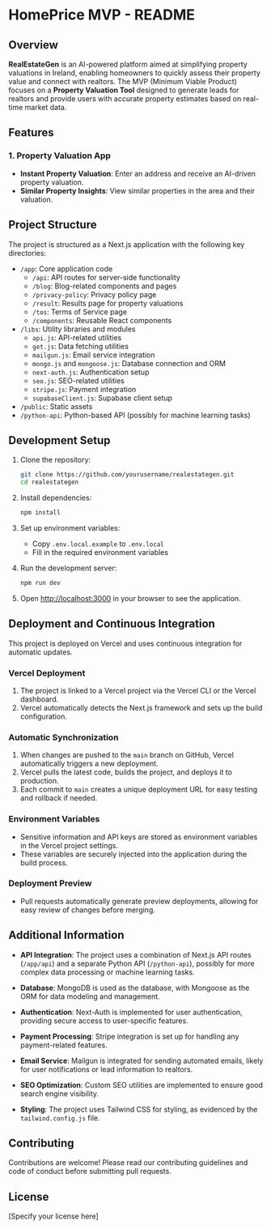 # HomePrice MVP - README

## Overview
**RealEstateGen** is an AI-powered platform aimed at simplifying property valuations in Ireland, enabling homeowners to quickly assess their property value and connect with realtors. The MVP (Minimum Viable Product) focuses on a **Property Valuation Tool** designed to generate leads for realtors and provide users with accurate property estimates based on real-time market data.

## Features
### 1. Property Valuation App
- **Instant Property Valuation**: Enter an address and receive an AI-driven property valuation.
- **Similar Property Insights**: View similar properties in the area and their valuation.

## Project Structure
The project is structured as a Next.js application with the following key directories:

- `/app`: Core application code
  - `/api`: API routes for server-side functionality
  - `/blog`: Blog-related components and pages
  - `/privacy-policy`: Privacy policy page
  - `/result`: Results page for property valuations
  - `/tos`: Terms of Service page
  - `/components`: Reusable React components
- `/libs`: Utility libraries and modules
  - `api.js`: API-related utilities
  - `get.js`: Data fetching utilities
  - `mailgun.js`: Email service integration
  - `mongo.js` and `mongoose.js`: Database connection and ORM
  - `next-auth.js`: Authentication setup
  - `seo.js`: SEO-related utilities
  - `stripe.js`: Payment integration
  - `supabaseClient.js`: Supabase client setup
- `/public`: Static assets
- `/python-api`: Python-based API (possibly for machine learning tasks)

## Development Setup
1. Clone the repository:
   ```bash
   git clone https://github.com/yourusername/realestategen.git
   cd realestategen
   ```

2. Install dependencies:
   ```bash
   npm install
   ```

3. Set up environment variables:
   - Copy `.env.local.example` to `.env.local`
   - Fill in the required environment variables

4. Run the development server:
   ```bash
   npm run dev
   ```

5. Open [http://localhost:3000](http://localhost:3000) in your browser to see the application.

## Deployment and Continuous Integration

This project is deployed on Vercel and uses continuous integration for automatic updates.

### Vercel Deployment
1. The project is linked to a Vercel project via the Vercel CLI or the Vercel dashboard.
2. Vercel automatically detects the Next.js framework and sets up the build configuration.

### Automatic Synchronization
1. When changes are pushed to the `main` branch on GitHub, Vercel automatically triggers a new deployment.
2. Vercel pulls the latest code, builds the project, and deploys it to production.
3. Each commit to `main` creates a unique deployment URL for easy testing and rollback if needed.

### Environment Variables
- Sensitive information and API keys are stored as environment variables in the Vercel project settings.
- These variables are securely injected into the application during the build process.

### Deployment Preview
- Pull requests automatically generate preview deployments, allowing for easy review of changes before merging.

## Additional Information

- **API Integration**: The project uses a combination of Next.js API routes (`/app/api`) and a separate Python API (`/python-api`), possibly for more complex data processing or machine learning tasks.

- **Database**: MongoDB is used as the database, with Mongoose as the ORM for data modeling and management.

- **Authentication**: Next-Auth is implemented for user authentication, providing secure access to user-specific features.

- **Payment Processing**: Stripe integration is set up for handling any payment-related features.

- **Email Service**: Mailgun is integrated for sending automated emails, likely for user notifications or lead information to realtors.

- **SEO Optimization**: Custom SEO utilities are implemented to ensure good search engine visibility.

- **Styling**: The project uses Tailwind CSS for styling, as evidenced by the `tailwind.config.js` file.

## Contributing
Contributions are welcome! Please read our contributing guidelines and code of conduct before submitting pull requests.

## License
[Specify your license here]
